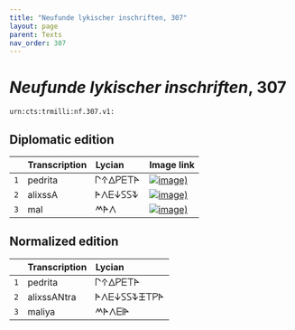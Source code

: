 ```yaml
---
title: "Neufunde lykischer inschriften, 307"
layout: page
parent: Texts
nav_order: 307
---
```




# *Neufunde lykischer inschriften*, 307




`urn:cts:trmilli:nf.307.v1:`

## Diplomatic edition

|  | Transcription | Lycian | Image link |
| :---: | :------ | :------ | --- |
| `1` | pedrita | 𐊓𐊁𐊅𐊕𐊆𐊗𐊀 |[![image)](http://www.homermultitext.org/iipsrv?IIIF=/project/homer/pyramidal/deepzoom/lycian/hc/v1/n307.tif/pct:1.997,0.087,97.84,24.22/100,/0/default.jpg)](http://www.homermultitext.org/ict2/?urn=urn:cite2:lycian:hc.v1:n307@0.01997,0.0008681,0.9784,0.2422) |
| `2` | alixssA | 𐊀𐊍𐊆𐊜𐊖𐊖𐊙 |[![image)](http://www.homermultitext.org/iipsrv?IIIF=/project/homer/pyramidal/deepzoom/lycian/hc/v1/n307.tif/pct:1.248,33.85,97.84,24.22/100,/0/default.jpg)](http://www.homermultitext.org/ict2/?urn=urn:cite2:lycian:hc.v1:n307@0.01248,0.3385,0.9784,0.2422) |
| `3` | mal | 𐊎𐊀𐊍 |[![image)](http://www.homermultitext.org/iipsrv?IIIF=/project/homer/pyramidal/deepzoom/lycian/hc/v1/n307.tif/pct:1.747,70.14,97.84,24.22/100,/0/default.jpg)](http://www.homermultitext.org/ict2/?urn=urn:cite2:lycian:hc.v1:n307@0.01747,0.7014,0.9784,0.2422) |

## Normalized edition

|  | Transcription | Lycian |
| :---: | :------ | :------ |
| `1` | pedrita | 𐊓𐊁𐊅𐊕𐊆𐊗𐊀 |
| `2` | alixssANtra | 𐊀𐊍𐊆𐊜𐊖𐊖𐊙𐊑𐊗𐊕𐊀 |
| `3` | maliya | 𐊎𐊀𐊍𐊆𐊊𐊀 |